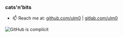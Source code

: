 ### cats'n'bits

- 📫 Reach me at: [github.com/ulm0](github.com/ulm0) | [gitlab.com/ulm0](gitlab.com/ulm0)

![GitHub is complicit](http://selfagency-share.s3.wasabisys.com/img/github_ice.png)

<!--
**ulm0/ulm0** is a ✨ _special_ ✨ repository because its `README.md` (this file) appears on your GitHub profile.

Here are some ideas to get you started:

- 🔭 I’m currently working on ...
- 🌱 I’m currently learning ...
- 👯 I’m looking to collaborate on ...
- 🤔 I’m looking for help with ...
- 💬 Ask me about ...
- 📫 How to reach me: github.com/ulm0 | gitlab.com/ulm0
- 😄 Pronouns: ...
- ⚡ Fun fact: ...
-->
